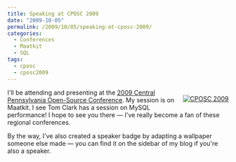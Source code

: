 ```yaml
---
title: Speaking at CPOSC 2009
date: "2009-10-05"
permalink: /2009/10/05/speaking-at-cposc-2009/
categories:
  - Conferences
  - Maatkit
  - SQL
tags:
  - cposc
  - cposc2009
---
```

<p style="float:right">
  <a href="http://cposc.org/" target="_blank"><img src="http://www.xaprb.com/blog/wp-content/uploads/2009/10/cposc_speaker.jpg" alt="CPOSC 2009" /></a>
</p>

I'll be attending and presenting at the [2009 Central Pennsylvania Open-Source Conference][1]. My session is on Maatkit. I see Tom Clark has a session on MySQL performance! I hope to see you there &#8212; I've really become a fan of these regional conferences.

By the way, I've also created a speaker badge by adapting a wallpaper someone else made &#8212; you can find it on the sidebar of my blog if you're also a speaker.

<br style="clear:both" />

 [1]: http://cposc.org/
